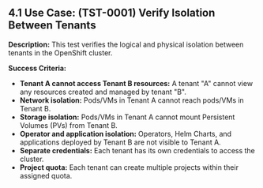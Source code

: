 ## 4.1 Use Case: (TST-0001) Verify Isolation Between Tenants

**Description:** This test verifies the logical and physical isolation between tenants in the OpenShift cluster.

**Success Criteria:**

* **Tenant A cannot access Tenant B resources:** A tenant "A" cannot view any resources created and managed by tenant "B".
* **Network isolation:** Pods/VMs in Tenant A cannot reach pods/VMs in Tenant B.
* **Storage isolation:** Pods/VMs in Tenant A cannot mount Persistent Volumes (PVs) from Tenant B.
* **Operator and application isolation:** Operators, Helm Charts, and applications deployed by Tenant B are not visible to Tenant A.
* **Separate credentials:** Each tenant has its own credentials to access the cluster.
* **Project quota:** Each tenant can create multiple projects within their assigned quota.



